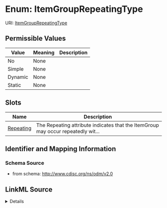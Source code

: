 # Enum: ItemGroupRepeatingType



URI: [ItemGroupRepeatingType](ItemGroupRepeatingType)

## Permissible Values

| Value | Meaning | Description |
| --- | --- | --- |
| No | None |  |
| Simple | None |  |
| Dynamic | None |  |
| Static | None |  |




## Slots

| Name | Description |
| ---  | --- |
| [Repeating](Repeating.md) | The Repeating attribute indicates that the ItemGroup may occur repeatedly wit... |






## Identifier and Mapping Information







### Schema Source


* from schema: http://www.cdisc.org/ns/odm/v2.0




## LinkML Source

<details>
```yaml
name: ItemGroupRepeatingType
from_schema: http://www.cdisc.org/ns/odm/v2.0
rank: 1000
permissible_values:
  'No':
    text: 'No'
    is_a: ItemGroupRepeatingType
  Simple:
    text: Simple
    is_a: ItemGroupRepeatingType
  Dynamic:
    text: Dynamic
    is_a: ItemGroupRepeatingType
  Static:
    text: Static
    is_a: ItemGroupRepeatingType

```
</details>
